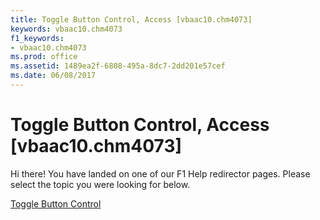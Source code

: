 ```yaml
---
title: Toggle Button Control, Access [vbaac10.chm4073]
keywords: vbaac10.chm4073
f1_keywords:
- vbaac10.chm4073
ms.prod: office
ms.assetid: 1489ea2f-6808-495a-8dc7-2dd201e57cef
ms.date: 06/08/2017
---
```



# Toggle Button Control, Access [vbaac10.chm4073]

Hi there! You have landed on one of our F1 Help redirector pages. Please select the topic you were looking for below.

[Toggle Button Control](http://msdn.microsoft.com/library/4dcce1e4-3923-2c97-97a2-f4831d9c5489%28Office.15%29.aspx)


